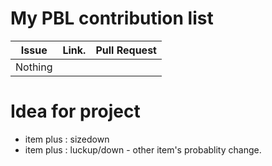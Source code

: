 My PBL contribution list
========================

| Issue                    | Link.   | Pull Request |
|--------------------------|---------|--------------|
| Nothing |  |  |

Idea for project
================

 * item plus : sizedown
 * item plus : luckup/down - other item's probablity change.